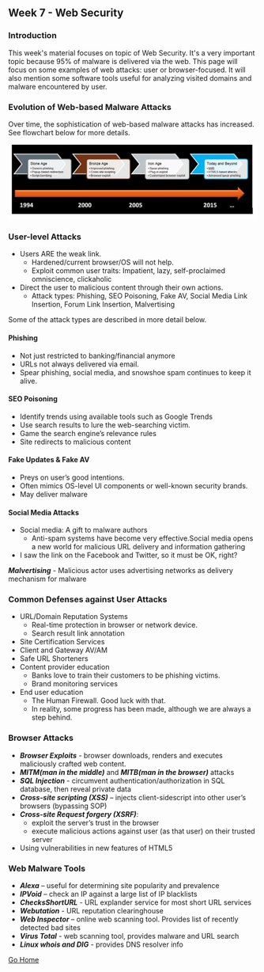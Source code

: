 ## Week 7 - Web Security           
### Introduction
This week's material focuses on topic of Web Security. It's a very important topic
because 95% of malware is delivered via the web. This page will focus on some examples
of web attacks: user or browser-focused. It will also mention some software tools 
useful for analyzing visited domains and malware encountered by user.

### Evolution of Web-based Malware Attacks
Over time, the sophistication of web-based malware attacks has increased. See 
flowchart below for more details.

 ![alt text](../images/w7_web_malware_evo.jpg "Evolution of Web-malware attacks")

### User-level Attacks
*	Users ARE the weak link.
    *	Hardened/current browser/OS will not help.
    *	Exploit common user traits: Impatient, lazy, self-proclaimed omniscience, clickaholic 
*	Direct the user to malicious content through their own actions.
    *	Attack types: Phishing, SEO Poisoning, Fake AV, Social Media Link Insertion, 
    Forum Link Insertion, Malvertising

Some of the attack types are described in more detail below.

#### Phishing
*	Not just restricted to banking/financial anymore
*	URLs not always delivered via email.
*	Spear phishing, social media, and snowshoe spam continues to keep it alive.

#### SEO Poisoning
*	Identify trends using available tools such as Google Trends
*	Use search results to lure the web-searching victim.
*	Game the search engine’s relevance rules
*	Site redirects to malicious content

#### Fake Updates & Fake AV
*	Preys on user’s good intentions. 
*	Often mimics OS-level UI components or well-known security brands.
*	May deliver malware

#### Social Media Attacks
*	Social media: A gift to malware authors
    *	Anti-spam systems have become very effective.Social media opens a new world for malicious URL delivery and information gathering
*	I saw the link on the Facebook and Twitter, so it must be OK, right?

***Malvertising*** - Malicious actor uses advertising networks as delivery mechanism for malware

### Common Defenses against User Attacks
*	URL/Domain Reputation Systems
    *	Real-time protection in browser or network device.
    *	Search result link annotation
*	Site Certification Services
*	Client and Gateway AV/AM
*	Safe URL Shorteners
*	Content provider education
    *	Banks love to train their customers to be phishing victims.
    *	Brand monitoring services
*	End user education
    *	The Human Firewall. Good luck with that.
    *	In reality, some progress has been made, although we are always a step behind. 

### Browser Attacks
*	***Browser Exploits*** - browser downloads, renders and executes maliciously crafted web content.
*	***MITM(man in the middle)*** and ***MITB(man in the browser)*** attacks
*	***SQL Injection*** - circumvent authentication/authorization in SQL database, then reveal private data
*	***Cross-site scripting (XSS)*** – injects client-sidescript into other user’s browsers (bypassing SOP)
*	***Cross-site Request forgery (XSRF)***:
    *	exploit the server’s trust in the browser
    *	execute malicious actions against user (as that user) on their trusted server
*	Using vulnerabilities in new features of HTML5

### Web Malware Tools
*	***Alexa*** – useful for determining site popularity and prevalence
*	***IPVoid*** – check an IP against a large list of IP blacklists
*	***ChecksShortURL***  - URL explander service for most short URL services
*	***Webutation***  - URL reputation clearinghouse
*	***Web Inspector*** – online web scanning tool. Provides list of recently detected bad sites
*	***Virus Total***  - web scanning tool, provides malware and URL search
*	***Linux whois and DIG***  - provides DNS resolver info


[Go Home](../index.md) 
